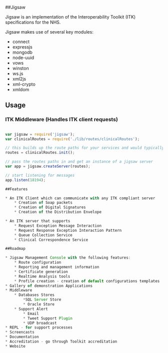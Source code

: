 ##Jigsaw

Jigsaw is an implementation of the Interoperability Toolkit (ITK) specifications for the NHS.

Jigsaw makes use of several key modules:

* connect
* expressjs
* mongodb
* node-uuid
* vows
* winston
* ws.js
* xml2js
* xml-crypto
* xmldom

## Usage

### ITK Middleware (Handles ITK client requests)
`````javascript

var jigsaw = require('jigsaw');
var clinicalRoutes = require('./lib/routes/clinicalRoutes');

// this builds up the route paths for your services and would typically be retrieved from your configuration database
routes = clinicalRoutes.init();

// pass the routes paths in and get an instance of a jigsaw server
var app = jigsaw.createServer(routes);

// start listening for messages
app.listen(18194);

##Features

* An ITK Client which can communicate with any ITK compliant server
    * Creation of Soap packets
    * Creation of Digital Signatures
    * Creation of the Distribution Envelope

* An ITK server that supports
    * Request Exception Message Interaction
    * Request Response Exception Interaction Pattern
    * Queue Collection Service
    * Clinical Correspondence Service

##Roadmap

* Jigsaw Management Console with the following features:
    * Route configuration
    * Reporting and management information
    * Certificate generation
    * Realtime Analysis tools
    * Profile creation - creation of default configurations templates
* Gallery of demonstration Applications
* Middleware
    * Databases Stores
        *SQL Server Store
        * Oracle Store
    * Support Alert
        * Email
        * Tweet Support Plugin
        * UDP broadcast
* REPL - for support processes
* Screencasts
* Documentation
* Accreditation - go through Toolkit accreditation
* Website